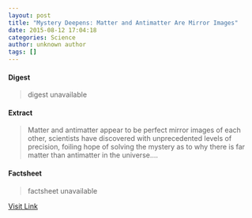 ```yaml
---
layout: post
title: "Mystery Deepens: Matter and Antimatter Are Mirror Images"
date: 2015-08-12 17:04:18
categories: Science
author: unknown author
tags: []
---
```



#### Digest
>digest unavailable

#### Extract
>Matter and antimatter appear to be perfect mirror images of each other, scientists have discovered with unprecedented levels of precision, foiling hope of solving the mystery as to why there is far matter than antimatter in the universe....

#### Factsheet
>factsheet unavailable

[Visit Link](http://www.livescience.com/51833-matter-and-antimatter-are-mirror-images.html)


